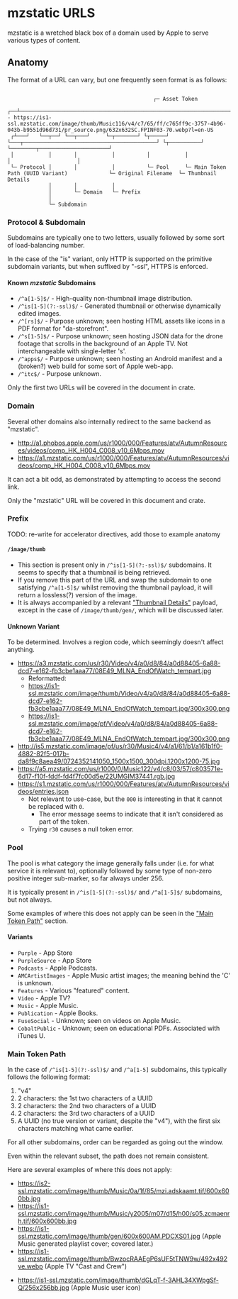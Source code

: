 # mzstatic URLS

mzstatic is a wretched black box of a domain used by Apple to serve various types of content.

## Anatomy

The format of a URL can vary, but one frequently seen format is as follows:

```

                                              ┌─ Asset Token
                                           ┌──┴──────────────────────────────────────────────────────────────────┐
- https://is1-ssl.mzstatic.com/image/thumb/Music116/v4/c7/65/ff/c765ff9c-3757-4b96-043b-b9551d96d731/pr_source.png/632x632SC.FPINF03-70.webp?l=en-US
 ┌┴───┘   └──┬──┘ └──┬───┘     └─┬───────┘ └┬─────┘ └───┬──────────────────────────────────────────┘ └┬──────────┘ └────────┬──────────────────────┘
 │           │       │           │          │           │                                             │                     │
 └─ Protocol │       │           │          └─ Pool     └─ Main Token Path (UUID Variant)             └─ Original Filename  └─ Thumbnail Details
             │       │           │          
             │       └─ Domain   └─ Prefix 
             │
             └─ Subdomain
```

### Protocol & Subdomain

Subdomains are typically one to two letters, usually followed by some sort of load-balancing number.

In the case of the "is" variant, only HTTP is supported on the primitive subdomain variants, but when suffixed by "-ssl", HTTPS is enforced.

#### Known *mzstatic* Subdomains

- `/^a[1-5]$/` - High-quality non-thumbnail image distribution.
- `/^is[1-5](?:-ssl)$/` - Generated thumbnail or otherwise dynamically edited images.
- `/^[rs]$/` - Purpose unknown; seen hosting HTML assets like icons in a PDF format for "da-storefront".
- `/^s[1-5]$/` - Purpose unknown; seen hosting JSON data for the drone footage that scrolls in the background of an Apple TV. Not interchangeable with single-letter 's'.
- `/^apps$/` - Purpose unknown; seen hosting an Android manifest and a (broken?) web build for some sort of Apple web-app.
- `/^itc$/` - Purpose unknown.

Only the first two URLs will be covered in the document in crate.

### Domain

Several other domains also internally redirect to the same backend as "mzstatic".

- http://a1.phobos.apple.com/us/r1000/000/Features/atv/AutumnResources/videos/comp_HK_H004_C008_v10_6Mbps.mov
- https://a1.mzstatic.com/us/r1000/000/Features/atv/AutumnResources/videos/comp_HK_H004_C008_v10_6Mbps.mov

It can act a bit odd, as demonstrated by attempting to access the second link.

Only the "mzstatic" URL will be covered in this document and crate.

### Prefix

TODO: re-write for accelerator directives, add those to example anatomy

#### `/image/thumb`

- This section is present only in `/^is[1-5](?:-ssl)$/` subdomains. It seems to specify that a thumbnail is being retrieved.
- If you remove this part of the URL and swap the subdomain to one satisfying `/^a[1-5]$/` whilst removing the thumbnail payload, it will return a lossless(?) version of the image.
- It is always accompanied by a relevant ["Thumbnail Details"](#thumbnail-details) payload, except in the case of `/image/thumb/gen/`, which will be discussed later.

#### Unknown Variant

To be determined. Involves a region code, which seemingly doesn't affect anything.

- https://a3.mzstatic.com/us/r30/Video/v4/a0/d8/84/a0d88405-6a88-dcd7-e162-fb3cbe1aaa77/08E49_MLNA_EndOfWatch_tempart.jpg
    - Reformatted:
    - https://is1-ssl.mzstatic.com/image/thumb/Video/v4/a0/d8/84/a0d88405-6a88-dcd7-e162-fb3cbe1aaa77/08E49_MLNA_EndOfWatch_tempart.jpg/300x300.png
    - https://is1-ssl.mzstatic.com/image/pf/Video/v4/a0/d8/84/a0d88405-6a88-dcd7-e162-fb3cbe1aaa77/08E49_MLNA_EndOfWatch_tempart.jpg/300x300.png
- http://is5.mzstatic.com/image/pf/us/r30/Music4/v4/a1/61/b1/a161b1f0-4882-82f5-017b-da8f9c8aea49/0724352141050_1500x1500_300dpi.1200x1200-75.jpg
- https://a5.mzstatic.com/us/r1000/0/Music122/v4/c8/03/57/c803571e-6d17-f10f-fddf-fd4f7fc00d5e/22UMGIM37441.rgb.jpg
- https://s1.mzstatic.com/us/r1000/000/Features/atv/AutumnResources/videos/entries.json
    - Not relevant to use-case, but the `000` is interesting in that it cannot be replaced with `0`.
        - The error message seems to indicate that it isn't considered as part of the token.
    - Trying `r30` causes a null token error.

### Pool

The pool is what category the image generally falls under (i.e. for what service it is relevant to), optionally followed by some type of non-zero positive integer sub-marker, so far always under 256.

It is typically present in `/^is[1-5](?:-ssl)$/` and `/^a[1-5]$/` subdomains, but not always.










Some examples of where this does not apply can be seen in the ["Main Token Path"](#main-token-path) section.

#### Variants

- `Purple` - App Store
- `PurpleSource` - App Store
- `Podcasts` - Apple Podcasts.
- `AMCArtistImages` - Apple Music artist images; the meaning behind the 'C' is unknown.
- `Features` - Various "featured" content.
- `Video` - Apple TV?
- `Music` - Apple Music.
- `Publication` - Apple Books.
- `FuseSocial` - Unknown; seen on videos on Apple Music.
- `CobaltPublic` - Unknown; seen on educational PDFs. Associated with iTunes U.

### Main Token Path

In the case of `/^is[1-5](?:-ssl)$/` and `/^a[1-5]` subdomains, this typically follows the following format:

1. "v4"
2. 2 characters: the 1st two characters of a UUID
3. 2 characters: the 2nd two characters of a UUID
4. 2 characters: the 3rd two characters of a UUID
5. A UUID (no true version or variant, despite the "v4"), with the first six characters matching what came earlier.

For all other subdomains, order can be regarded as going out the window.

Even within the relevant subset, the path does not remain consistent.

Here are several examples of where this does not apply:

<!-- Potentially relevant: the ability to turn them (or rather, *not*) into /^a[1-5]$/ subdomains? --> 
- https://is2-ssl.mzstatic.com/image/thumb/Music/0a/1f/85/mzi.adskaamt.tif/600x600bb.jpg <!-- "mzi.adskaamt" is cloud ID? -->
- https://is1-ssl.mzstatic.com/image/thumb/Music/y2005/m07/d15/h00/s05.zcmaenrh.tif/600x600bb.jpg
- https://is1-ssl.mzstatic.com/image/thumb/gen/600x600AM.PDCXS01.jpg (Apple Music generated playlist cover; covered later.)
- https://is1-ssl.mzstatic.com/image/thumb/BwzocRAAEgP6sUF5tTNW9w/492x492ve.webp (Apple TV "Cast and Crew")
<!-- ^^ this is also present in my artwork db for the avatar of the random account on my shit -->
- https://is1-ssl.mzstatic.com/image/thumb/dGLqT-f-3AHL34XWpgSf-Q/256x256bb.jpg (Apple Music user icon)



<!-- shit like this `SG-MQ-US-032-Image000001/v4/28/34/25/28342536-9ff3-5a2f-5afa-162612ffb940/image` is a valid token in the DB but no associated URL ?????????? Why man. Why.  wait. us 032, ,,,,, us,,,, that reminds me of the accelerator directive shit >

### Thumbnail Details

```

TODO add quality
632x632SC.FPINF03.webp?l=en-US
└┬────┘└┬───────┘ └┬─┘ └──┬──┘
 │      │          │      └─ Language
 │      └─ Effect  │
 │                 └─ Format
 └─ Resolution
```
TODO

### Generated Thumbnail

TODO

## Other Information

### HTTP Header Details
- Intact "last-modified", sometimes "date" too? At least on `/^a[1-5]` subdomains.
